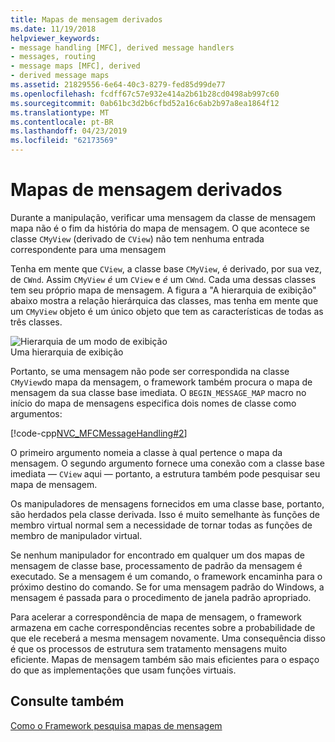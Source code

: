 ```yaml
---
title: Mapas de mensagem derivados
ms.date: 11/19/2018
helpviewer_keywords:
- message handling [MFC], derived message handlers
- messages, routing
- message maps [MFC], derived
- derived message maps
ms.assetid: 21829556-6e64-40c3-8279-fed85d99de77
ms.openlocfilehash: fcdff67c57e932e414a2b61b28cd0498ab997c60
ms.sourcegitcommit: 0ab61bc3d2b6cfbd52a16c6ab2b97a8ea1864f12
ms.translationtype: MT
ms.contentlocale: pt-BR
ms.lasthandoff: 04/23/2019
ms.locfileid: "62173569"
---
```

# <a name="derived-message-maps"></a>Mapas de mensagem derivados

Durante a manipulação, verificar uma mensagem da classe de mensagem mapa não é o fim da história do mapa de mensagem. O que acontece se classe `CMyView` (derivado de `CView`) não tem nenhuma entrada correspondente para uma mensagem

Tenha em mente que `CView`, a classe base `CMyView`, é derivado, por sua vez, de `CWnd`. Assim `CMyView` *é* um `CView` e *é* um `CWnd`. Cada uma dessas classes tem seu próprio mapa de mensagem. A figura a "A hierarquia de exibição" abaixo mostra a relação hierárquica das classes, mas tenha em mente que um `CMyView` objeto é um único objeto que tem as características de todas as três classes.

![Hierarquia de um modo de exibição](../mfc/media/vc38621.gif "hierarquia de uma exibição") <br/>
Uma hierarquia de exibição

Portanto, se uma mensagem não pode ser correspondida na classe `CMyView`do mapa da mensagem, o framework também procura o mapa de mensagem da sua classe base imediata. O `BEGIN_MESSAGE_MAP` macro no início do mapa de mensagens especifica dois nomes de classe como argumentos:

[!code-cpp[NVC_MFCMessageHandling#2](../mfc/codesnippet/cpp/derived-message-maps_1.cpp)]

O primeiro argumento nomeia a classe à qual pertence o mapa da mensagem. O segundo argumento fornece uma conexão com a classe base imediata — `CView` aqui — portanto, a estrutura também pode pesquisar seu mapa de mensagem.

Os manipuladores de mensagens fornecidos em uma classe base, portanto, são herdados pela classe derivada. Isso é muito semelhante às funções de membro virtual normal sem a necessidade de tornar todas as funções de membro de manipulador virtual.

Se nenhum manipulador for encontrado em qualquer um dos mapas de mensagem de classe base, processamento de padrão da mensagem é executado. Se a mensagem é um comando, o framework encaminha para o próximo destino do comando. Se for uma mensagem padrão do Windows, a mensagem é passada para o procedimento de janela padrão apropriado.

Para acelerar a correspondência de mapa de mensagem, o framework armazena em cache correspondências recentes sobre a probabilidade de que ele receberá a mesma mensagem novamente. Uma consequência disso é que os processos de estrutura sem tratamento mensagens muito eficiente. Mapas de mensagem também são mais eficientes para o espaço do que as implementações que usam funções virtuais.

## <a name="see-also"></a>Consulte também

[Como o Framework pesquisa mapas de mensagem](../mfc/how-the-framework-searches-message-maps.md)
